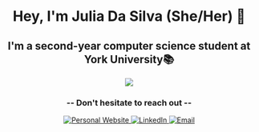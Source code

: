 <h1 align="center">Hey, I'm Julia Da Silva (She/Her) 👋</h1>

<h2 align="center">
  I'm a second-year computer science student at York University📚
</h2>

<p align="center">
  <img src="https://github-readme-stats.vercel.app/api?username=JuliaDaSilva&show_icons=true&theme=tokyonight">
</p>

<h3 align="center"> -- Don't hesitate to reach out -- </h3>

<p align="center">
  <!-- Personal Website Badge -->
  <a href="https://juliadasilva.me/">
    <img alt="Personal Website" src="https://img.shields.io/badge/Website-1DA1F2?style=flat-square&logo=google-chrome&logoColor=white" />
  </a>

  <!-- LinkedIn Badge -->
  <a href="https://www.linkedin.com/in/juliapereiradasilva/">
    <img alt="LinkedIn" src="https://img.shields.io/badge/LinkedIn-blue?style=flat-square&logo=linkedin&logoColor=white" />
  </a>

  <!-- Email Badge -->
  <a href="mailto:julia6pds@gmail.com">
    <img alt="Email" src="https://img.shields.io/badge/Email-D14836?style=flat-square&logo=gmail&logoColor=white" />
  </a>
</p>
